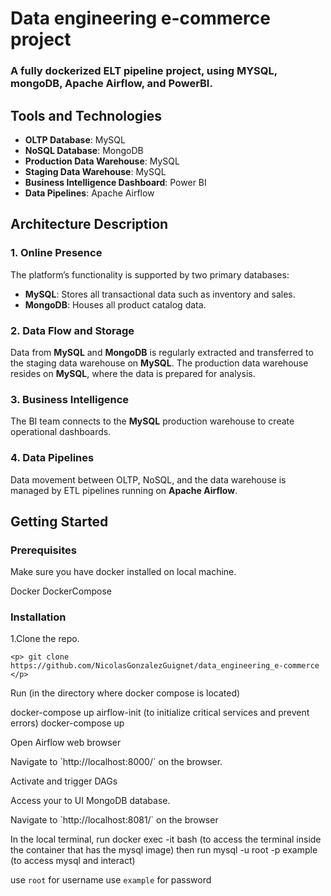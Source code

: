 <!DOCTYPE html>
<html lang="en">
<body>

<h1>Data engineering e-commerce project</h1>
<h3>A fully dockerized ELT pipeline project, using MYSQL, mongoDB, Apache Airflow, and PowerBI.</h3>

<h2>Tools and Technologies</h2>
<ul>
    <li><strong>OLTP Database</strong>: MySQL</li>
    <li><strong>NoSQL Database</strong>: MongoDB</li>
    <li><strong>Production Data Warehouse</strong>: MySQL</li>
    <li><strong>Staging Data Warehouse</strong>: MySQL</li>
    <li><strong>Business Intelligence Dashboard</strong>: Power BI</li>
    <li><strong>Data Pipelines</strong>: Apache Airflow</li>
</ul>

<h2>Architecture Description</h2>

<h3>1. Online Presence</h3>
<p>The platform’s functionality is supported by two primary databases:</p>
<ul>
    <li><strong>MySQL</strong>: Stores all transactional data such as inventory and sales.</li>
    <li><strong>MongoDB</strong>: Houses all product catalog data.</li>
</ul>

<h3>2. Data Flow and Storage</h3>
<p>Data from <strong>MySQL</strong> and <strong>MongoDB</strong> is regularly extracted and transferred to the staging data warehouse on <strong>MySQL</strong>. The production data warehouse resides on <strong>MySQL</strong>, where the data is prepared for analysis.</p>

<h3>3. Business Intelligence</h3>
<p>The BI team connects to the <strong>MySQL</strong> production warehouse to create operational dashboards.</p>

<h3>4. Data Pipelines</h3>
<p>Data movement between OLTP, NoSQL, and the data warehouse is managed by ETL pipelines running on <strong>Apache Airflow</strong>.</p>

<h2>Getting Started</h2>

<h3>Prerequisites</h3>

<p>Make sure you have docker installed on local machine.</p>

Docker
DockerCompose

<h3>Installation</h3>

<p> 1.Clone the repo. </p>

    <p> git clone https://github.com/NicolasGonzalezGuignet/data_engineering_e-commerce </p>
<p>Run (in the directory where docker compose is located)</p>
     docker-compose up airflow-init                              (to initialize critical services and prevent errors)
     docker-compose up
<p>Open Airflow web browser</p>
<p>Navigate to `http://localhost:8000/` on the browser.</p>
<p>Activate and trigger DAGs</p>

<p>Access your to UI MongoDB database.</p>
<p>Navigate to `http://localhost:8081/` on the browser</p>

In the local terminal, run 
docker exec -it <mysql-container-name> bash       (to access the terminal inside the container that has the mysql image) 
then run 
mysql -u root -p example               (to access mysql and interact) 

use `root` for username
use `example` for password

</body>
</html>
